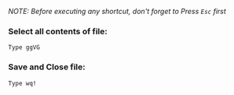 *NOTE: Before executing any shortcut, don't forget to Press `Esc` first*

### Select all contents of file:
  
```Type ggVG```

### Save and Close file:
  
```Type wq!```
